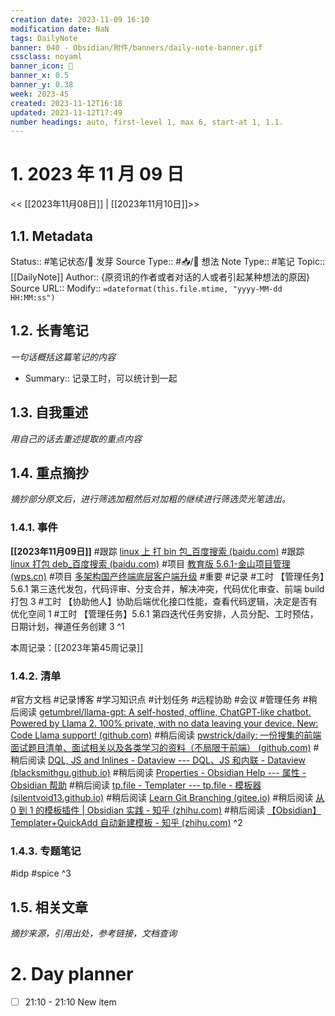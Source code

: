 ```yaml
---
creation date: 2023-11-09 16:10
modification date: NaN
tags: DailyNote
banner: 040 - Obsidian/附件/banners/daily-note-banner.gif
cssclass: noyaml
banner_icon: 💌
banner_x: 0.5
banner_y: 0.38
week: 2023-45
created: 2023-11-12T16:18
updated: 2023-11-12T17:49
number headings: auto, first-level 1, max 6, start-at 1, 1.1.
---
```


# 1. 2023 年 11 月 09 日

<< [[2023年11月08日]] | [[2023年11月10日]]>>

## 1.1. Metadata

Status:: #笔记状态/🌱 发芽
Source Type:: #📥/💭 想法
Note Type:: #笔记
Topic:: [[DailyNote]]
Author:: {原资讯的作者或者对话的人或者引起某种想法的原因}
Source URL::
Modify:: `=dateformat(this.file.mtime, "yyyy-MM-dd HH:MM:ss")`

## 1.2. 长青笔记

_一句话概括这篇笔记的内容_

- Summary:: 记录工时，可以统计到一起

## 1.3. 自我重述

_用自己的话去重述提取的重点内容_

## 1.4. 重点摘抄

_摘抄部分原文后，进行筛选加粗然后对加粗的继续进行筛选荧光笔选出。_

### 1.4.1. 事件

**[[2023年11月09日]]** 
#跟踪 [linux 上 打 bin 包\_百度搜索 (baidu.com)](https://www.baidu.com/s?ie=utf-8&f=8&rsv_bp=1&ch=&tn=68018901_3_dg&bar=&wd=linux%E4%B8%8A+%E6%89%93bin%E5%8C%85&oq=obsidian%2520metadata%25E4%25B8%25AD%2520%25E5%258F%25AF%25E4%25BB%25A5%25E4%25BD%25BF%25E7%2594%25A8%2520templater%25E8%25AF%25AD%25E6%25B3%2595%2520dataview%25E8%25AF%25AD%25E6%25B3%2595&rsv_pq=d6153c5d0010afbe&rsv_t=1db1hx84Xnk%2Bb5lzCEN5po64%2FruKQI4XOcyAux8tROSmuWT2jEy3W677zgrDl2%2Ffn9xfYw&rqlang=cn&rsv_enter=1&rsv_btype=t&prefixsug=linux%25E4%25B8%258A%2520%25E6%2589%2593bin%25E5%258C%2585&rsp=3&rsv_dl=tb&inputT=12527)
#跟踪 [linux 打包 deb\_百度搜索 (baidu.com)](https://www.baidu.com/s?ie=utf-8&f=3&rsv_bp=1&ch=&tn=68018901_3_dg&bar=&wd=linux+%E6%89%93%E5%8C%85deb&oq=linux%25E4%25B8%258A%2520%25E6%2589%2593bin%25E5%258C%2585&rsv_pq=eeccf10e0000686a&rsv_t=e953MxsLGE6pi73iVAMmrZyepZNwDGWH6cc3B4vxvh8qAzBYtNTd%2FQ0TqMZTKtsRAcL80Q&rqlang=cn&rsv_enter=1&rsv_btype=t&prefixsug=linux%25E4%25B8%258A%2520%25E6%2589%2593%25E5%258C%2585&rsp=2&rsv_dl=ts_2&inputT=4318)
#项目 [教育版 5.6.1-金山项目管理 (wps.cn)](https://pm.wps.cn/?vcl_cli=st&group_id=1769798260#/project/1689748253699124?viewId=1689748253716436)
#项目 [多架构国产终端底层客户端升级](http://172.16.203.30:8019/edu561/#id=9bvxz2&p=%E5%A4%9A%E6%9E%B6%E6%9E%84%E5%9B%BD%E4%BA%A7%E7%BB%88%E7%AB%AF%E5%BA%95%E5%B1%82%E5%AE%A2%E6%88%B7%E7%AB%AF%E5%8D%87%E7%BA%A7&g=1)
#重要 
#记录
#工时 【管理任务】5.6.1 第三迭代发包，代码评审、分支合并，解决冲突，代码优化审查、前端 build 打包 3 
#工时 【协助他人】协助后端优化接口性能，查看代码逻辑，决定是否有优化空间 1
#工时 【管理任务】5.6.1 第四迭代任务安排，人员分配、工时预估，日期计划，禅道任务创建 3
^1

本周记录：[[2023年第45周记录]]

### 1.4.2. 清单

#官方文档 #记录博客 #学习知识点 #计划任务 #远程协助 #会议 #管理任务 
#稍后阅读 [getumbrel/llama-gpt: A self-hosted, offline, ChatGPT-like chatbot. Powered by Llama 2. 100% private, with no data leaving your device. New: Code Llama support! (github.com)](https://github.com/getumbrel/llama-gpt)
#稍后阅读 [pwstrick/daily: 一份搜集的前端面试题目清单、面试相关以及各类学习的资料（不局限于前端） (github.com)](https://github.com/pwstrick/daily)
#稍后阅读 [DQL, JS and Inlines - Dataview --- DQL、JS 和内联 - Dataview (blacksmithgu.github.io)](https://blacksmithgu.github.io/obsidian-dataview/queries/dql-js-inline/) 
#稍后阅读 [Properties - Obsidian Help --- 属性 - Obsidian 帮助](https://help.obsidian.md/Editing+and+formatting/Properties)
#稍后阅读 [tp.file - Templater --- tp.file - 模板器 (silentvoid13.github.io)](https://silentvoid13.github.io/Templater/internal-functions/internal-modules/file-module.html#tpfiletags) 
#稍后阅读 [Learn Git Branching (gitee.io)](https://oschina.gitee.io/learn-git-branching/) 
#稍后阅读 [从 0 到 1 的模板插件 | Obsidian 实践 - 知乎 (zhihu.com)](https://zhuanlan.zhihu.com/p/636397784) 
#稍后阅读 [【Obsidian】Templater+QuickAdd 自动新建模板 - 知乎 (zhihu.com)](https://zhuanlan.zhihu.com/p/603751508)
^2

### 1.4.3. 专题笔记

#idp
#spice
^3

## 1.5. 相关文章

_摘抄来源，引用出处，参考链接，文档查询_

# 2. Day planner

- [ ] 21:10 - 21:10 New item
